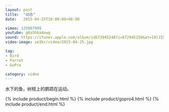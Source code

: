 ```yaml
---
layout: post
title:  "动态"
date:   2015-04-25T10:00:00+08:00

vimeo: 125907999
youtube: g0a5hba4ewg
sound: https://itunes.apple.com/album/id672945248?i=672945258&at=10lJIS
video-image: ze3kr/video/2015-04-25.jpg

tag: 
- Bird
- Parrot
- GoPro

category: video
---
```


水下的鱼，树枝上的鹦鹉在运动。

{% include product/begin.html %}
{% include product/gopro4.html %}
{% include product/end.html %}
